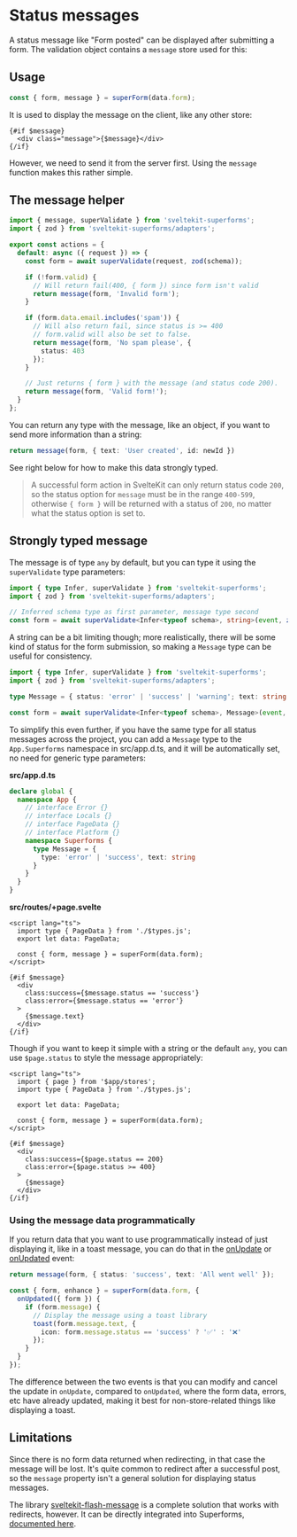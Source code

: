 <script lang="ts">
  import Head from '$lib/Head.svelte'
  import Form from './Form.svelte'
  import Next from '$lib/Next.svelte'
	import SuperDebug from 'sveltekit-superforms/client/SuperDebug.svelte'
  import { concepts } from '$lib/navigation/sections'

	export let data;
</script>

# Status messages

<Head title="Status messages" />

A status message like "Form posted" can be displayed after submitting a form. The validation object contains a `message` store used for this:

## Usage

```ts
const { form, message } = superForm(data.form);
```

It is used to display the message on the client, like any other store:

```svelte
{#if $message}
  <div class="message">{$message}</div>
{/if}
```

However, we need to send it from the server first. Using the `message` function makes this rather simple.

## The message helper

```ts
import { message, superValidate } from 'sveltekit-superforms';
import { zod } from 'sveltekit-superforms/adapters';

export const actions = {
  default: async ({ request }) => {
    const form = await superValidate(request, zod(schema));

    if (!form.valid) {
      // Will return fail(400, { form }) since form isn't valid
      return message(form, 'Invalid form');
    }

    if (form.data.email.includes('spam')) {
      // Will also return fail, since status is >= 400
      // form.valid will also be set to false.
      return message(form, 'No spam please', {
        status: 403
      });
    }

    // Just returns { form } with the message (and status code 200).
    return message(form, 'Valid form!');
  }
};
```

You can return any type with the message, like an object, if you want to send more information than a string:

```ts
return message(form, { text: 'User created', id: newId })
```

See right below for how to make this data strongly typed.

> A successful form action in SvelteKit can only return status code `200`, so the status option for `message` must be in the range `400-599`, otherwise `{ form }` will be returned with a status of `200`, no matter what the status option is set to.

## Strongly typed message

The message is of type `any` by default, but you can type it using the `superValidate` type parameters:

```ts
import { type Infer, superValidate } from 'sveltekit-superforms';
import { zod } from 'sveltekit-superforms/adapters';

// Inferred schema type as first parameter, message type second
const form = await superValidate<Infer<typeof schema>, string>(event, zod(schema));
```

A string can be a bit limiting though; more realistically, there will be some kind of status for the form submission, so making a `Message` type can be useful for consistency.

```ts
import { type Infer, superValidate } from 'sveltekit-superforms';
import { zod } from 'sveltekit-superforms/adapters';

type Message = { status: 'error' | 'success' | 'warning'; text: string };

const form = await superValidate<Infer<typeof schema>, Message>(event, zod(schema));
```

To simplify this even further, if you have the same type for all status messages across the project, you can add a `Message` type to the `App.Superforms` namespace in src/app.d.ts, and it will be automatically set, no need for generic type parameters:

**src/app.d.ts**

```ts
declare global {
  namespace App {
    // interface Error {}
    // interface Locals {}
    // interface PageData {}
    // interface Platform {}
    namespace Superforms {
      type Message = {
        type: 'error' | 'success', text: string
      }
    }
  }
}
```

**src/routes/+page.svelte**

```svelte
<script lang="ts">
  import type { PageData } from './$types.js';
  export let data: PageData;

  const { form, message } = superForm(data.form);
</script>

{#if $message}
  <div 
    class:success={$message.status == 'success'} 
    class:error={$message.status == 'error'}
  >
    {$message.text}
  </div>
{/if}
```

Though if you want to keep it simple with a string or the default `any`, you can use `$page.status` to style the message appropriately:

```svelte
<script lang="ts">
  import { page } from '$app/stores';
  import type { PageData } from './$types.js';

  export let data: PageData;

  const { form, message } = superForm(data.form);
</script>

{#if $message}
  <div 
    class:success={$page.status == 200} 
    class:error={$page.status >= 400}
  >
    {$message}
  </div>
{/if}
```

### Using the message data programmatically

If you return data that you want to use programmatically instead of just displaying it, like in a toast message, you can do that in the [onUpdate](/concepts/events#onupdate) or [onUpdated](/concepts/events#onupdated) event:

```ts
return message(form, { status: 'success', text: 'All went well' });
```

```ts
const { form, enhance } = superForm(data.form, {
  onUpdated({ form }) {
    if (form.message) {
      // Display the message using a toast library
      toast(form.message.text, {
        icon: form.message.status == 'success' ? '✅' : '❌'
      });
    }
  }
});
```

The difference between the two events is that you can modify and cancel the update in `onUpdate`, compared to `onUpdated`, where the form data, errors, etc have already updated, making it best for non-store-related things like displaying a toast.

## Limitations

Since there is no form data returned when redirecting, in that case the message will be lost. It's quite common to redirect after a successful post, so the `message` property isn't a general solution for displaying status messages.

The library [sveltekit-flash-message](https://github.com/ciscoheat/sveltekit-flash-message) is a complete solution that works with redirects, however. It can be directly integrated into Superforms, [documented here](/flash-messages).

<Next section={concepts} />
